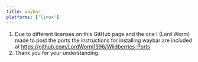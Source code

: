 ```yaml
---
title: waybar
platforms: ['linux']
---
```


1. Due to different licenses on this GitHub page and the one I (Lord Worm) made to post the ports the instructions for installing waybar are included at https://github.com/LordWorm1996/Wildberries-Ports
2. Thank you for your understanding

